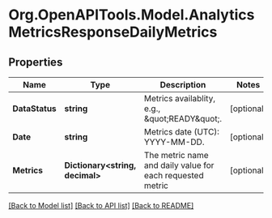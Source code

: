 
# Org.OpenAPITools.Model.AnalyticsMetricsResponseDailyMetrics

## Properties

Name | Type | Description | Notes
------------ | ------------- | ------------- | -------------
**DataStatus** | **string** | Metrics availablity, e.g., \&quot;READY\&quot;. | [optional] 
**Date** | **string** | Metrics date (UTC): YYYY-MM-DD. | [optional] 
**Metrics** | **Dictionary&lt;string, decimal&gt;** | The metric name and daily value for each requested metric | [optional] 

[[Back to Model list]](../README.md#documentation-for-models)
[[Back to API list]](../README.md#documentation-for-api-endpoints)
[[Back to README]](../README.md)

